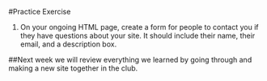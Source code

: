 #Practice Exercise

1. On your ongoing HTML page, create a form for people to contact you if they have questions about your site. It should include their name, their email, and a description box.

##Next week we will review everything we learned by going through and making a new site together in the club.
